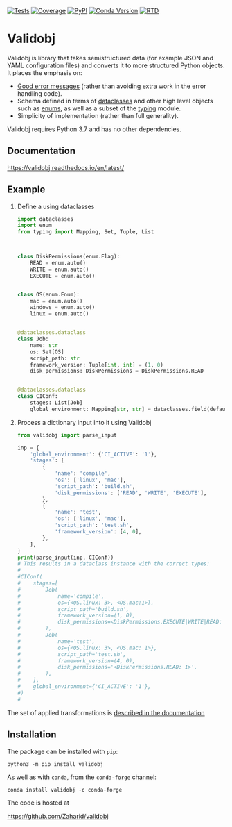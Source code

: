 [![Tests](https://github.com/Zaharid/validobj/workflows/Python%20package/badge.svg)](https://github.com/Zaharid/validobj/actions?query=workflow%3A%22Python+package%22)
[![Coverage](https://codecov.io/gh/Zaharid/validobj/branch/master/graph/badge.svg)](https://codecov.io/gh/Zaharid/validobj)
[![PyPI](https://img.shields.io/pypi/v/validobj.svg)](https://pypi.org/project/validobj/)
[![Conda Version](https://img.shields.io/conda/vn/conda-forge/validobj.svg)](https://anaconda.org/conda-forge/validobj)
[![RTD](https://readthedocs.org/projects/validobj/badge/)](https://readthedocs.org/projects/validobj/)

# Validobj

Validobj is library that takes semistructured data (for example JSON and YAML
configuration files) and converts it to more structured Python objects. It
places the emphasis on:

  - [Good error messages](https://validobj.readthedocs.io/en/latest/errors.html)
    (rather than avoiding extra work in the error handling
	code).
  - Schema defined in terms of
	[dataclasses](https://docs.python.org/3/library/dataclasses.html) and other
	high level objects such as
	[enums](https://docs.python.org/3/library/enum.html), as well as a subset of
	the [typing](https://docs.python.org/3/library/typing.html) module.
  - Simplicity of implementation (rather than full generality).

Validobj requires Python 3.7 and has no other dependencies.

## Documentation

https://validobj.readthedocs.io/en/latest/

## Example


 1. Define a using dataclasses
	```python
	import dataclasses
	import enum
	from typing import Mapping, Set, Tuple, List



	class DiskPermissions(enum.Flag):
		READ = enum.auto()
		WRITE = enum.auto()
		EXECUTE = enum.auto()


	class OS(enum.Enum):
		mac = enum.auto()
		windows = enum.auto()
		linux = enum.auto()


	@dataclasses.dataclass
	class Job:
		name: str
		os: Set[OS]
		script_path: str
		framework_version: Tuple[int, int] = (1, 0)
		disk_permissions: DiskPermissions = DiskPermissions.READ


	@dataclasses.dataclass
	class CIConf:
		stages: List[Job]
		global_environment: Mapping[str, str] = dataclasses.field(default_factory=dict)
	```
 2. Process a dictionary input into it using Validobj
	```python
	from validobj import parse_input

	inp = {
		'global_environment': {'CI_ACTIVE': '1'},
		'stages': [
			{
				'name': 'compile',
				'os': ['linux', 'mac'],
				'script_path': 'build.sh',
				'disk_permissions': ['READ', 'WRITE', 'EXECUTE'],
			},
			{
				'name': 'test',
				'os': ['linux', 'mac'],
				'script_path': 'test.sh',
				'framework_version': [4, 0],
			},
		],
	}
	print(parse_input(inp, CIConf))
	# This results in a dataclass instance with the correct types:
	#
	#CIConf(
	#    stages=[
	#        Job(
	#            name='compile',
	#            os={<OS.linux: 3>, <OS.mac:1>},
	#            script_path='build.sh',
	#            framework_version=(1, 0),
	#            disk_permissions=<DiskPermissions.EXECUTE|WRITE|READ: 7>,
	#        ),
	#        Job(
	#            name='test',
	#            os={<OS.linux: 3>, <OS.mac: 1>},
	#            script_path='test.sh',
	#            framework_version=(4, 0),
	#            disk_permissions='<DiskPermissions.READ: 1>',
	#        ),
	#    ],
	#    global_environment={'CI_ACTIVE': '1'},
	#)
	#
	```

The set of applied transformations is [described in the
documentation](https://validobj.readthedocs.io/en/latest/inout.html)



## Installation

The package can be installed with `pip`:

```
python3 -m pip install validobj
```

As well as with `conda`, from the `conda-forge` channel:

```
conda install validobj -c conda-forge
```

The code is hosted at

<https://github.com/Zaharid/validobj>

